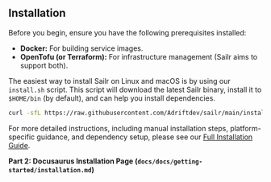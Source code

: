 ## Installation

Before you begin, ensure you have the following prerequisites installed:
*   **Docker:** For building service images.
*   **OpenTofu (or Terraform):** For infrastructure management (Sailr aims to support both).

The easiest way to install Sailr on Linux and macOS is by using our `install.sh` script. This script will download the latest Sailr binary, install it to `$HOME/bin` (by default), and can help you install dependencies.

```bash
curl -sfL https://raw.githubusercontent.com/Adriftdev/sailr/main/install.sh | sh -s -- -b $HOME/bin
```

For more detailed instructions, including manual installation steps, platform-specific guidance, and dependency setup, please see our [Full Installation Guide](docs/getting-started/installation.md).

**Part 2: Docusaurus Installation Page (`docs/docs/getting-started/installation.md`)**
